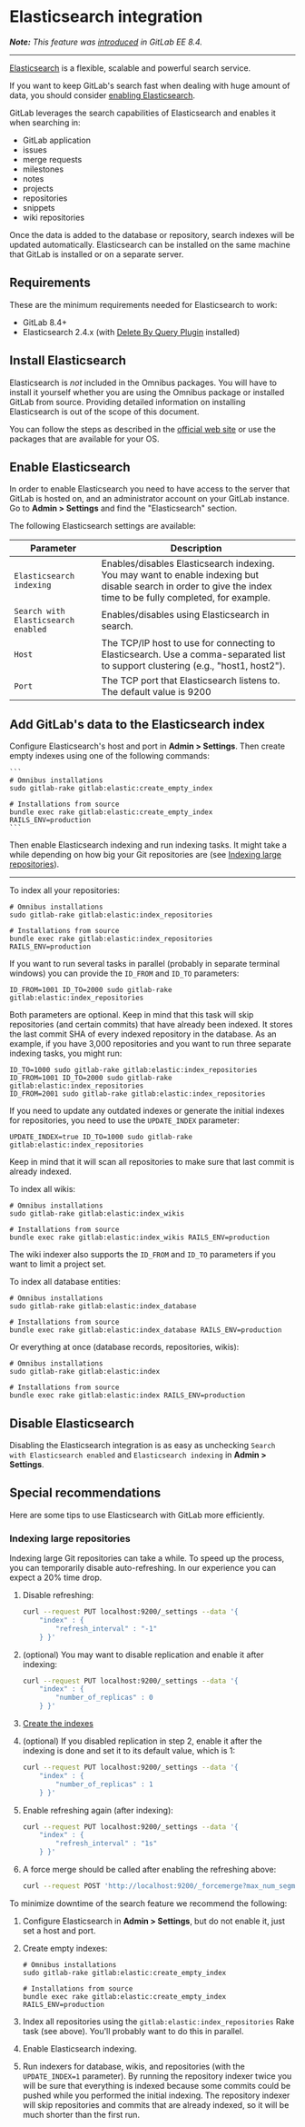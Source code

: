 # Elasticsearch integration

_**Note:** This feature was [introduced][ee-109] in GitLab EE 8.4._

---

[Elasticsearch] is a flexible, scalable and powerful search service.

If you want to keep GitLab's search fast when dealing with huge amount of data,
you should consider [enabling Elasticsearch](#enable-elasticsearch).

GitLab leverages the search capabilities of Elasticsearch and enables it when
searching in:

- GitLab application
- issues
- merge requests
- milestones
- notes
- projects
- repositories
- snippets
- wiki repositories

Once the data is added to the database or repository, search indexes will be updated
automatically. Elasticsearch can be installed on the same machine that GitLab
is installed or on a separate server.

## Requirements

These are the minimum requirements needed for Elasticsearch to work:

- GitLab 8.4+
- Elasticsearch 2.4.x (with [Delete By Query Plugin](https://www.elastic.co/guide/en/elasticsearch/plugins/2.4/plugins-delete-by-query.html) installed)

## Install Elasticsearch

Elasticsearch is _not_ included in the Omnibus packages. You will have to
install it yourself whether you are using the Omnibus package or installed
GitLab from source. Providing detailed information on installing Elasticsearch
is out of the scope of this document.

You can follow the steps as described in the [official web site][install] or
use the packages that are available for your OS.

## Enable Elasticsearch

In order to enable Elasticsearch you need to have access to the server that GitLab is hosted on, and an administrator account on your GitLab instance. Go to **Admin > Settings** and find the "Elasticsearch" section.

The following Elasticsearch settings are available:

| Parameter                           | Description |
| ---------                           | ----------- |
| `Elasticsearch indexing`            | Enables/disables Elasticsearch indexing. You may want to enable indexing but disable search in order to give the index time to be fully completed, for example. |
| `Search with Elasticsearch enabled` | Enables/disables using Elasticsearch in search. |
| `Host`                              | The TCP/IP host to use for connecting to Elasticsearch. Use a comma-separated list to support clustering (e.g., "host1, host2"). |
| `Port`                              | The TCP port that Elasticsearch listens to. The default value is 9200  |


## Add GitLab's data to the Elasticsearch index

Configure Elasticsearch's host and port in **Admin > Settings**. Then create empty indexes using one of the following commands:


    ```
    # Omnibus installations
    sudo gitlab-rake gitlab:elastic:create_empty_index

    # Installations from source
    bundle exec rake gitlab:elastic:create_empty_index RAILS_ENV=production
    ```



Then enable Elasticsearch indexing and run indexing tasks. It might take a while depending on how big your Git repositories are (see
[Indexing large repositories](#indexing-large-repositories)).

---

To index all your repositories:

```
# Omnibus installations
sudo gitlab-rake gitlab:elastic:index_repositories

# Installations from source
bundle exec rake gitlab:elastic:index_repositories RAILS_ENV=production
```

If you want to run several tasks in parallel (probably in separate terminal
windows) you can provide the `ID_FROM` and `ID_TO` parameters:

```
ID_FROM=1001 ID_TO=2000 sudo gitlab-rake gitlab:elastic:index_repositories

```

Both parameters are optional. Keep in mind that this task will skip repositories
(and certain commits) that have already been indexed. It stores the last commit
SHA of every indexed repository in the database. As an example, if you have
3,000 repositories and you want to run three separate indexing tasks, you might
run:

```
ID_TO=1000 sudo gitlab-rake gitlab:elastic:index_repositories
ID_FROM=1001 ID_TO=2000 sudo gitlab-rake gitlab:elastic:index_repositories
ID_FROM=2001 sudo gitlab-rake gitlab:elastic:index_repositories
```

If you need to update any outdated indexes or generate the initial indexes for
repositories, you need to use the `UPDATE_INDEX` parameter:

```
UPDATE_INDEX=true ID_TO=1000 sudo gitlab-rake gitlab:elastic:index_repositories
```

Keep in mind that it will scan all repositories to make sure that last commit is already indexed.

To index all wikis:

```
# Omnibus installations
sudo gitlab-rake gitlab:elastic:index_wikis

# Installations from source
bundle exec rake gitlab:elastic:index_wikis RAILS_ENV=production
```

The wiki indexer also supports the `ID_FROM` and `ID_TO` parameters if you want
to limit a project set.

To index all database entities:

```
# Omnibus installations
sudo gitlab-rake gitlab:elastic:index_database

# Installations from source
bundle exec rake gitlab:elastic:index_database RAILS_ENV=production
```

Or everything at once (database records, repositories, wikis):

```
# Omnibus installations
sudo gitlab-rake gitlab:elastic:index

# Installations from source
bundle exec rake gitlab:elastic:index RAILS_ENV=production
```

## Disable Elasticsearch

Disabling the Elasticsearch integration is as easy as unchecking `Search with Elasticsearch enabled` and `Elasticsearch indexing` in **Admin > Settings**.

## Special recommendations

Here are some tips to use Elasticsearch with GitLab more efficiently.

### Indexing large repositories

Indexing large Git repositories can take a while. To speed up the process, you
can temporarily disable auto-refreshing. In our experience you can expect a 20%
time drop.

1.  Disable refreshing:

    ```bash
    curl --request PUT localhost:9200/_settings --data '{
        "index" : {
            "refresh_interval" : "-1"
        } }'
    ```

1.  (optional) You may want to disable replication and enable it after indexing:

    ```bash
    curl --request PUT localhost:9200/_settings --data '{
        "index" : {
            "number_of_replicas" : 0
        } }'
    ```

1. [Create the indexes](#add-gitlabs-data-to-the-elasticsearch-index)

1.  (optional) If you disabled replication in step 2, enable it after
    the indexing is done and set it to its default value, which is 1:

    ```bash
    curl --request PUT localhost:9200/_settings --data '{
        "index" : {
            "number_of_replicas" : 1
        } }'
    ```

1.  Enable refreshing again (after indexing):

    ```bash
    curl --request PUT localhost:9200/_settings --data '{
        "index" : {
            "refresh_interval" : "1s"
        } }'
    ```

1.  A force merge should be called after enabling the refreshing above:

    ```bash
    curl --request POST 'http://localhost:9200/_forcemerge?max_num_segments=5'
    ```

To minimize downtime of the search feature we recommend the following:

1. Configure Elasticsearch in **Admin > Settings**, but do not enable it, just set a host and port.

1. Create empty indexes:

    ```
    # Omnibus installations
    sudo gitlab-rake gitlab:elastic:create_empty_index

    # Installations from source
    bundle exec rake gitlab:elastic:create_empty_index RAILS_ENV=production
    ```

1. Index all repositories using the `gitlab:elastic:index_repositories` Rake
   task (see above). You'll probably want to do this in parallel.

1. Enable Elasticsearch indexing.

1. Run indexers for database, wikis, and
   repositories (with the `UPDATE_INDEX=1` parameter). By running the repository indexer twice you will be sure that
   everything is indexed because some commits could be pushed while you
   performed the initial indexing. The repository indexer will skip
   repositories and commits that are already indexed, so it will be much
   shorter than the first run.

[ee-109]: https://gitlab.com/gitlab-org/gitlab-ee/merge_requests/109 "Elasticsearch Merge Request"
[elasticsearch]: https://www.elastic.co/products/elasticsearch "Elasticsearch website"
[install]: https://www.elastic.co/guide/en/elasticsearch/reference/current/_installation.html "Elasticsearch installation documentation"
[pkg]: https://about.gitlab.com/downloads/ "Download Omnibus GitLab"
[elastic-settings]: https://www.elastic.co/guide/en/elasticsearch/reference/current/setup-configuration.html#settings "Elasticsearch configuration settings"

